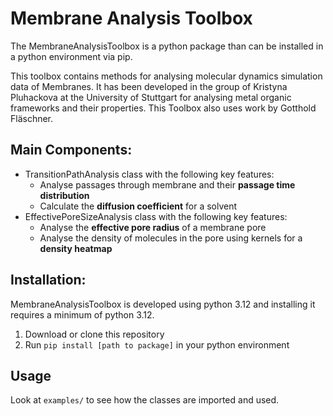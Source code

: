 # Membrane Analysis Toolbox

The MembraneAnalysisToolbox is a python package than can be installed in a python environment via pip.

This toolbox contains methods for analysing molecular dynamics simulation data of Membranes.
It has been developed in the group of Kristyna Pluhackova at the University of Stuttgart for analysing metal organic frameworks and their properties. This Toolbox also uses work by Gotthold Fläschner.

## Main Components:
- TransitionPathAnalysis class with the following key features:
    - Analyse passages through membrane and their **passage time distribution**
    - Calculate the **diffusion coefficient** for a solvent
- EffectivePoreSizeAnalysis class with the following key features:
    - Analyse the **effective pore radius** of a membrane pore
    - Analyse the density of molecules in the pore using kernels for a **density heatmap**


## Installation:
MembraneAnalysisToolbox is developed using python 3.12 and installing it requires a minimum of python 3.12.

1) Download or clone this repository
2) Run `pip install [path to package]` in your python environment

## Usage
Look at `examples/` to see how the classes are imported and used.